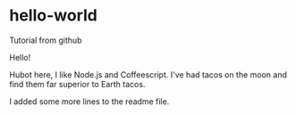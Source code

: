 # hello-world
Tutorial from github

Hello!

Hubot here, I like Node.js and Coffeescript.
I've had tacos on the moon and find them far superior to Earth tacos.

I added some more lines to the readme file.
